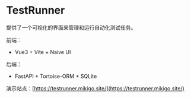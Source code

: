 # TestRunner

提供了一个可视化的界面来管理和运行自动化测试任务。

前端：
- Vue3 + Vite + Naive UI

后端：
- FastAPI + Tortoise-ORM + SQLite

演示站点：[https://testrunner.mikigo.site/](https://testrunner.mikigo.site/)
